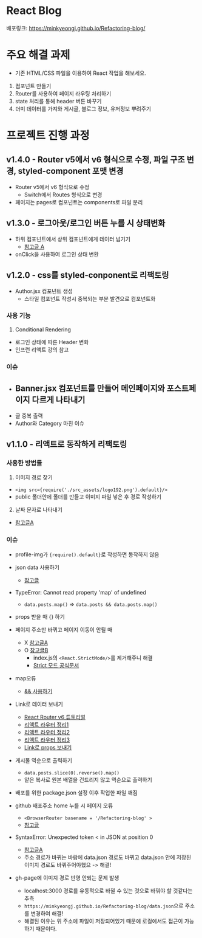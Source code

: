 # React Blog

배포링크: https://minkyeongj.github.io/Refactoring-blog/

# 주요 해결 과제

- 기존 HTML/CSS 파일을 이용하여 React 작업을 해보세요.

1. 컴포넌트 만들기
2. Router를 사용하여 페이지 라우팅 처리하기
3. state 처리를 통해 header 버튼 바꾸기
4. 더미 데이터를 가져와 게시글, 블로그 정보, 유저정보 뿌려주기

# 프로젝트 진행 과정

## v1.4.0 - Router v5에서 v6 형식으로 수정, 파일 구조 변경, styled-component 포맷 변경

- Router v5에서 v6 형식으로 수정
  - Switch에서 Routes 형식으로 변경
- 페이지는 pages로 컴포넌트는 components로 파일 분리

## v1.3.0 - 로그아웃/로그인 버튼 누를 시 상태변화

- 하위 컴포넌트에서 상위 컴포넌트에게 데이터 넘기기
  - [참고글 A](https://velog.io/@onezerokang/%ED%95%98%EC%9C%84-%EC%BB%B4%ED%8F%AC%EB%84%8C%ED%8A%B8%EA%B0%80-%EC%83%81%EC%9C%84-%EC%BB%B4%ED%8F%AC%EB%84%8C%ED%8A%B8%EB%A1%9C-%EA%B0%92%EC%9D%84-%EC%A0%84%EB%8B%AC%ED%95%98%EB%8A%94-%EB%B0%A9%EB%B2%95)
- onClick을 사용하여 로그인 상태 변환

## v1.2.0 - css를 styled-conponent로 리팩토링

- Author.jsx 컴포넌트 생성
  - 스타일 컴포넌트 작성시 중복되는 부분 발견으로 컴포넌트화

### 사용 기능

1. Conditional Rendering

- 로그인 상태에 따른 Header 변화
- 인프런 리액트 강의 참고

### 이슈

- ## Banner.jsx 컴포넌트를 만들어 메인페이지와 포스트페이지 다르게 나타내기
- 글 중복 출력
- Author와 Category 마진 이슈

## v1.1.0 - 리액트로 동작하게 리팩토링

### 사용한 방법들

1. 이미지 경로 찾기

- `<img src={require('./src_assets/logo192.png').default}/>`
- public 폴더안에 폴더를 만들고 이미지 파일 넣은 후 경로 작성하기

2. 날짜 문자로 나타내기

- [참고글A](https://mizzo-dev.tistory.com/entry/JavaScript%EB%82%A0%EC%A7%9C-Date-%ED%99%9C%EC%9A%A9%ED%95%B4%EC%84%9C-%EC%9A%94%EC%9D%BC-%EA%B5%AC%ED%95%98%EA%B8%B0)

### 이슈

- profile-img가 `{require().default}`로 작성하면 동작하지 않음
- json data 사용하기
  - [참고글](https://velog.io/@yyeonjju/TIL-React-%EC%95%84%EC%A3%BC-%EC%89%BD%EA%B2%8C-%EB%94%B0%EB%9D%BC%ED%95%98%EB%8A%94-Mock-Data-%ED%99%9C%EC%9A%A9%EB%B2%95)
- TypeError: Cannot read property 'map' of undefined
  - `data.posts.map()` => `data.posts && data.posts.map()`
- props 받을 때 {} 하기
- 페이지 주소만 바뀌고 페이지 이동이 안될 때
  - X [참고글A](https://goddaehee.tistory.com/m/305)
  - O [참고글B](https://velog.io/@jzizsuuz/React-React-Router-Dom-Link-%ED%81%B4%EB%A6%AD-%EC%8B%9C-%EC%9D%B4%EB%8F%99-%EC%9D%B4-%EC%95%88%EB%90%98%EB%8A%94-%EC%98%A4%EB%A5%98)
    - index.js의 `<React.StrictMode/>`를 제거해주니 해결
    - [Strict 모드 공식문서](https://ko.reactjs.org/docs/strict-mode.html)
- map오류
  - [&& 사용하기](https://velog.io/@dum6894/%EC%98%A4%EB%A5%98%ED%95%B4%EA%B2%B0-TypeError-Cannot-read-property-map-of-undefined)
- Link로 데이터 보내기
  - [React Router v6 튜토리얼](https://velog.io/@velopert/react-router-v6-tutorial)
  - [리액트 라우터 정리1](https://velog.io/@gytlr01/react-router-%EC%A0%95%EB%A6%AC)
  - [리액트 라우터 정리2](https://ventos06.tistory.com/7)
  - [리액트 라우터 정리3](https://gongbu-ing.tistory.com/44)
  - [Link로 props 보내기](https://velog.io/@sham/Router-Props-link%EB%A1%9C-%EC%A0%84%EB%8B%AC%ED%95%98%EB%8A%94-props)
- 게시물 역순으로 출력하기
  - `data.posts.slice(0).reverse().map()`
  - 얕은 복사로 원본 배열을 건드리지 않고 역순으로 출력하기
- 배포를 위한 package.json 설정 이후 작업한 파일 깨짐
- github 배포주소 home 누를 시 페이지 오류
  - `<BrowserRouter basename = '/Refactoring-blog' >`
  - [참고글](https://hallokay.tistory.com/entry/REACT-%EC%98%A4%EB%A5%98-%ED%95%B4%EA%B2%B0-gh-page-%EB%B0%B0%ED%8F%AC-%EA%B2%BD%EB%A1%9C-%EC%98%A4%EB%A5%98)
- SyntaxError: Unexpected token < in JSON at position 0
  - [참고글A](https://velog.io/@rain98/syntaxerror-unexpected-token-in-json-at-position-0-%EC%97%90%EB%9F%AC-%EC%98%A4%EB%A5%98-%ED%95%B4%EA%B2%B0-%EB%B0%A9%EB%B2%95)
  - 주소 경로가 바뀌는 바람에 data.json 경로도 바뀌고 data.json 안에 저장된 이미지 경로도 바꿔주어야했으 -> 해결!
- gh-page에 이미지 경로 반영 안되는 문제 발생

  - localhost:3000 경로를 유동적으로 바뀔 수 있는 것으로 바꿔야 할 것같다는 추측
  - `https://minkyeongj.github.io/Refactoring-blog/data.json`으로 주소를 변경하여 해결!
  - 해결된 이유는 위 주소에 파일이 저장되어있기 때문에 로컬에서도 접근이 가능하기 때문이다.
